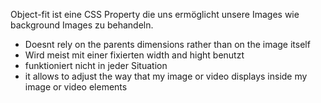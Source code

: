 Object-fit ist eine CSS Property die uns ermöglicht unsere Images wie background Images zu behandeln.

- Doesnt rely on the parents dimensions rather than on the image itself
- Wird meist mit einer fixierten width and hight benutzt
- funktioniert nicht in jeder Situation
- it allows to adjust the way that my image or video displays inside my image or video elements